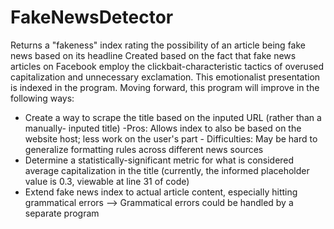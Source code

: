 # FakeNewsDetector
Returns a "fakeness" index rating the possibility of an article being fake news based on its headline
Created based on the fact that fake news articles on Facebook employ the clickbait-characteristic tactics of overused capitalization and unnecessary exclamation. This emotionalist presentation is indexed in the program.
Moving forward, this program will improve in the following ways:
- Create a way to scrape the title based on the inputed URL (rather than a manually-
    inputed title)
        -Pros: Allows index to also be based on the website host; less work 
            on the user's part
        - Difficulties: May be hard to generalize formatting rules across different
            news sources 
- Determine a statistically-significant metric for what is considered average
    capitalization in the title (currently, the informed placeholder value is 0.3, 
    viewable at line 31 of code) 
- Extend fake news index to actual article content, especially hitting grammatical
    errors --> Grammatical errors could be handled by a separate program 
